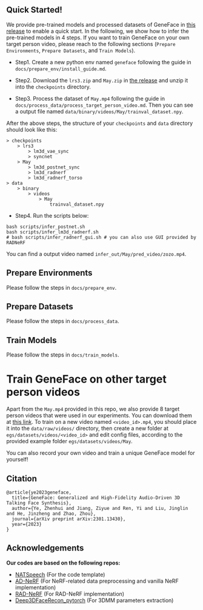 
## Quick Started!

We provide pre-trained models and processed datasets of GeneFace in [this release](https://github.com/yerfor/GeneFace/releases/tag/v1.1.0) to enable a quick start. In the following, we show how to infer the pre-trained models in 4 steps. If you want to train GeneFace on your own target person video, please reach to the following sections (`Prepare Environments`, `Prepare Datasets`, and `Train Models`).

- Step1. Create a new python env named `geneface` following the guide in `docs/prepare_env/install_guide.md`.

- Step2. Download the `lrs3.zip` and `May.zip` in [the release](https://github.com/yerfor/GeneFace/releases/tag/v1.1.0) and unzip it into the `checkpoints` directory.

- Step3. Process the dataset of `May.mp4` following the guide in `docs/process_data/process_target_person_video.md`. Then you can see a output file named `data/binary/videos/May/trainval_dataset.npy`.

After the above steps, the structure of your `checkpoints` and `data` directory should look like this:

```
> checkpoints
    > lrs3
        > lm3d_vae_sync
        > syncnet
    > May
        > lm3d_postnet_sync
        > lm3d_radnerf
        > lm3d_radnerf_torso
> data
    > binary
        > videos
            > May
                trainval_dataset.npy
```

- Step4. Run the scripts below:

```
bash scripts/infer_postnet.sh
bash scripts/infer_lm3d_radnerf.sh
# bash scripts/infer_radnerf_gui.sh # you can also use GUI provided by RADNeRF
```

You can find a output video named `infer_out/May/pred_video/zozo.mp4`.

## Prepare Environments

Please follow the steps in `docs/prepare_env`.

## Prepare Datasets
Please follow the steps in `docs/process_data`.

## Train Models

Please follow the steps in `docs/train_models`.

# Train GeneFace on other target person videos

Apart from the `May.mp4` provided in this repo, we also provide 8 target person videos that were used in our experiments. You can download them at [this link](https://drive.google.com/drive/folders/1FwQoBd1ZrBJMrJE3ZzlNhK8xAe1OYGjX?usp=share_link). To train on a new video named `<video_id>.mp4`, you should place it into the `data/raw/videos/` directory, then create a new folder at `egs/datasets/videos/<video_id>` and edit config files, according to the provided example folder `egs/datasets/videos/May`.

You can also record your own video and train a unique GeneFace model for yourself!


## Citation

```
@article{ye2023geneface,
  title={GeneFace: Generalized and High-Fidelity Audio-Driven 3D Talking Face Synthesis},
  author={Ye, Zhenhui and Jiang, Ziyue and Ren, Yi and Liu, Jinglin and He, Jinzheng and Zhao, Zhou},
  journal={arXiv preprint arXiv:2301.13430},
  year={2023}
}
```

## Acknowledgements

**Our codes are based on the following repos:**

* [NATSpeech](https://github.com/NATSpeech/NATSpeech) (For the code template)
* [AD-NeRF](https://github.com/YudongGuo/AD-NeRF) (For NeRF-related data preprocessing and vanilla NeRF implementation)
* [RAD-NeRF](https://github.com/ashawkey/RAD-NeRF) (For RAD-NeRF implementation)
* [Deep3DFaceRecon_pytorch](https://github.com/sicxu/Deep3DFaceRecon_pytorch) (For 3DMM parameters extraction)
